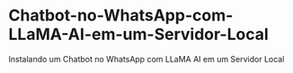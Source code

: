 # Chatbot-no-WhatsApp-com-LLaMA-AI-em-um-Servidor-Local
Instalando um Chatbot no WhatsApp com LLaMA AI em um Servidor Local
